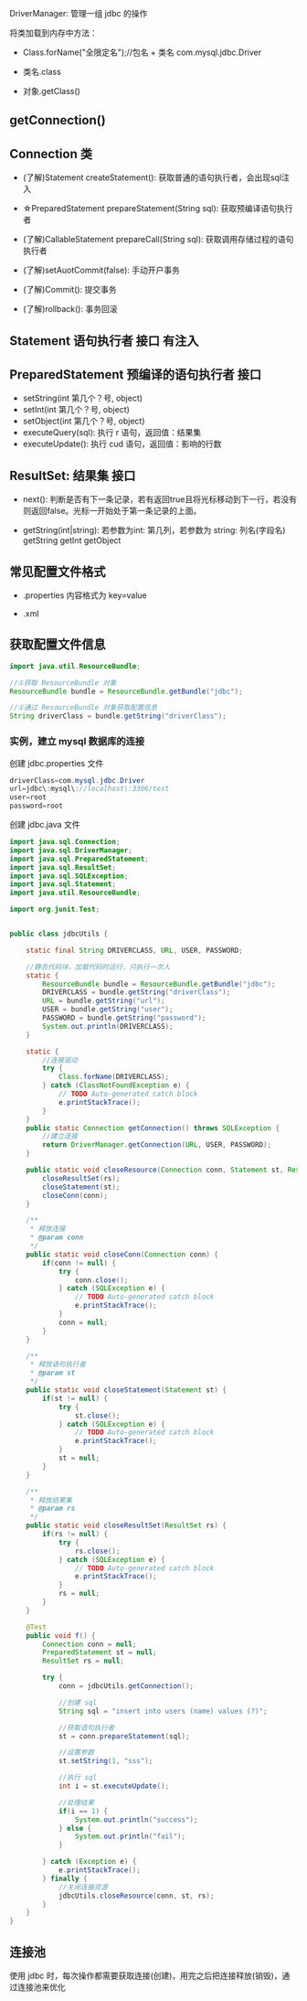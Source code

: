 DriverManager: 管理一组 jdbc 的操作

将类加载到内存中方法：

* Class.forName("全限定名");//包名 + 类名  com.mysql.jdbc.Driver

* 类名.class

* 对象.getClass()


## getConnection()

## Connection 类

* (了解)Statement createStatement(): 获取普通的语句执行者，会出现sql注入

* ☆PreparedStatement prepareStatement(String sql): 获取预编译语句执行者

* (了解)CallableStatement prepareCall(String sql): 获取调用存储过程的语句执行者 

* (了解)setAuotCommit(false): 手动开户事务
* (了解)Commit(): 提交事务
* (了解)rollback(): 事务回滚

## Statement 语句执行者 接口 有注入
## PreparedStatement 预编译的语句执行者 接口

* setString(int 第几个？号, object)
* setInt(int 第几个？号, object)
* setObject(int 第几个？号, object)
* executeQuery(sql): 执行 r 语句，返回值：结果集
* executeUpdate(): 执行 cud 语句，返回值：影响的行数

## ResultSet: 结果集 接口

* next(): 判断是否有下一条记录，若有返回true且将光标移动到下一行，若没有则返回false。光标一开始处于第一条记录的上面。

* getString(int|string): 若参数为int: 第几列，若参数为 string: 列名(字段名) getString getInt getObject


## 常见配置文件格式

* .properties 内容格式为 key=value

* .xml

## 获取配置文件信息

```java
import java.util.ResourceBundle;

//①获取 ResourceBundle 对象
ResourceBundle bundle = ResourceBundle.getBundle("jdbc");

//①通过 ResourceBundle 对象获取配置信息
String driverClass = bundle.getString("driverClass");
```

### 实例，建立 mysql 数据库的连接

创建 jdbc.properties 文件

```java
driverClass=com.mysql.jdbc.Driver
url=jdbc\:mysql\://localhost\:3306/test
user=root
password=root
```

创建 jdbc.java 文件

```java
import java.sql.Connection;
import java.sql.DriverManager;
import java.sql.PreparedStatement;
import java.sql.ResultSet;
import java.sql.SQLException;
import java.sql.Statement;
import java.util.ResourceBundle;

import org.junit.Test;


public class jdbcUtils {

	static final String DRIVERCLASS, URL, USER, PASSWORD;

	//静态代码块，加载代码时运行，只执行一次人
	static {
		ResourceBundle bundle = ResourceBundle.getBundle("jdbc");
		DRIVERCLASS = bundle.getString("driverClass");
		URL = bundle.getString("url");
		USER = bundle.getString("user");
		PASSWORD = bundle.getString("password");
		System.out.println(DRIVERCLASS);
	}

	static {
		//连接驱动
		try {
			Class.forName(DRIVERCLASS);
		} catch (ClassNotFoundException e) {
			// TODO Auto-generated catch block
			e.printStackTrace();
		}
	}
	public static Connection getConnection() throws SQLException {
		//建立连接
		return DriverManager.getConnection(URL, USER, PASSWORD);
	}

	public static void closeResource(Connection conn, Statement st, ResultSet rs) {
		closeResultSet(rs);
		closeStatement(st);
		closeConn(conn);
	}

	/**
	 * 释放连接
	 * @param conn
	 */
	public static void closeConn(Connection conn) {
		if(conn != null) {
			try {
				conn.close();
			} catch (SQLException e) {
				// TODO Auto-generated catch block
				e.printStackTrace();
			}
			conn = null;
		}
	}

	/**
	 * 释放语句执行者
	 * @param st
	 */
	public static void closeStatement(Statement st) {
		if(st != null) {
			try {
				st.close();
			} catch (SQLException e) {
				// TODO Auto-generated catch block
				e.printStackTrace();
			}
			st = null;
		}
	}

	/**
	 * 释放结果集
	 * @param rs
	 */
	public static void closeResultSet(ResultSet rs) {
		if(rs != null) {
			try {
				rs.close();
			} catch (SQLException e) {
				// TODO Auto-generated catch block
				e.printStackTrace();
			}
			rs = null;
		}
	}

	@Test
	public void f() {
		Connection conn = null;
		PreparedStatement st = null;
		ResultSet rs = null;

		try {
			conn = jdbcUtils.getConnection();

			//创建 sql
			String sql = "insert into users (name) values (?)";

			//获取语句执行者
			st = conn.prepareStatement(sql);

			//设置参数
			st.setString(1, "sss");

			//执行 sql
			int i = st.executeUpdate();

			//处理结果
			if(i == 1) {
				System.out.println("success");
			} else {
				System.out.println("fail");
			}

		} catch (Exception e) {
			e.printStackTrace();
		} finally {
			//关闭连接资源
			jdbcUtils.closeResource(conn, st, rs);
		}
	}
}
```


## 连接池

使用 jdbc 时，每次操作都需要获取连接(创建)，用完之后把连接释放(销毁)，通过连接池来优化


